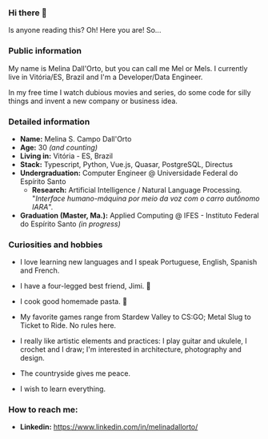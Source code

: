 ### Hi there 👋

Is anyone reading this? Oh! Here you are! So...

<!--
**mscdo/mscdo** is a ✨ _special_ ✨ repository because its `README.md` (this file) appears on your GitHub profile.

Here are some ideas to get you started:


- 🔭 I’m currently working on ...
- 🌱 I’m currently learning ...
- 👯 I’m looking to collaborate on ...
- 🤔 I’m looking for help with ...
- 💬 Ask me about ...
- 📫 How to reach me: ...
- 😄 Pronouns: ...
- ⚡ Fun fact: ...
-->
### Public information

My name is Melina Dall'Orto, but you can call me Mel or Mels. I currently live in Vitória/ES, Brazil and I'm a Developer/Data Engineer.

In my free time I watch dubious movies and series, do some code for silly things and invent a new company or business idea.


### Detailed information

* **Name:** Melina S. Campo Dall'Orto
* **Age:**  30 _(and counting)_
* **Living in:** Vitória - ES, Brazil
* **Stack:** Typescript, Python, Vue.js, Quasar, PostgreSQL, Directus
* **Undergraduation:** Computer Engineer @ Universidade Federal do Espírito Santo
  * **Research:** Artificial Intelligence / Natural Language Processing. "_Interface humano-máquina por meio da voz com o carro autônomo IARA_".
* **Graduation (Master, Ma.):** Applied Computing @ IFES - Instituto Federal do Espírito Santo _(in progress)_


### Curiosities and hobbies

* I love learning new languages ​​and I speak Portuguese, English, Spanish and French. 

* I have a four-legged best friend, Jimi. :yellow_heart:

* I cook good homemade pasta.  :spaghetti:

* My favorite games range from Stardew Valley to CS:GO; Metal Slug to Ticket to Ride. No rules here. 

* I really like artistic elements and practices:  I play guitar and ukulele, I crochet and I draw; I'm interested in architecture, photography and design. 

* The countryside gives me peace.

* I wish to learn everything.


### How to reach me:

* **Linkedin:** https://www.linkedin.com/in/melinadallorto/


